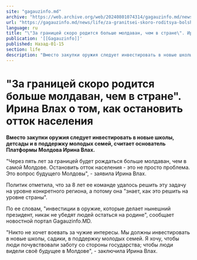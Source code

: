 ```yaml
---
site: "gagauzinfo.md"
archive: "https://web.archive.org/web/20240801074314/gagauzinfo.md/news/life/za-granitsei-skoro-roditsya-bolshe-moldavan-chem-v-strane-irina-vlah-o-tom-kak-ostanovit-ottok-naseleniya"
url: "https://gagauzinfo.md/news/life/za-granitsei-skoro-roditsya-bolshe-moldavan-chem-v-strane-irina-vlah-o-tom-kak-ostanovit-ottok-naseleniya"
language: ru
title: "\"За границей скоро родится больше молдаван, чем в стране\". Ирина Влах о том, как остановить отток населения"
publication: '[[Gagauzinfo]]'
published: Назад-01-15
section: life
description: "Вместо закупки оружия следует инвестировать в новые школы, детсады и в поддержку молодых семей, считает основатель Платформы Молдова Ирина Влах."
---
```


# "За границей скоро родится больше молдаван, чем в стране". Ирина Влах о том, как остановить отток населения

**Вместо закупки оружия следует инвестировать в новые школы, детсады и в поддержку молодых семей, считает основатель Платформы Молдова Ирина Влах.**

"Через пять лет за границей будет рождаться больше молдаван, чем в самой Молдове. Остановить отток населения - это не просто проблема. Это вопрос будущего Молдовы", - заявила Ирина Влах.

Политик отметила, что за 8 лет ее команде удалось решить эту задачу на уровне конкретного региона, а потому она "знает, как это решить на уровне страны".

По ее словам, "инвестиции в оружие, которые делает нынешний президент, никак не убедят людей остаться на родине", сообщает новостной портал Gagauzinfo.MD.

"Никто не хочет воевать за чужие интересы. Мы должны инвестировать в новые школы, садики, в поддержку молодых семей. Я хочу, чтобы люди почувствовали заботу со стороны государства; чтобы люди  видели своё будущее в Молдове", - заключила Ирина Влах.